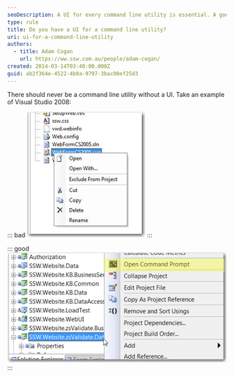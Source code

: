 ```yaml
---
seoDescription: A UI for every command line utility is essential. A good example of this is Visual Studio's project types, where a UI is provided for each command line utility.
type: rule
title: Do you have a UI for a command line utility?
uri: ui-for-a-command-line-utility
authors:
  - title: Adam Cogan
    url: https://ww.ssw.com.au/people/adam-cogan/
created: 2014-03-14T03:40:00.000Z
guid: ab2f364e-4522-4b0a-9797-3bac00ef25d3
---
```


There should never be a command line utility without a UI. Take an example of Visual Studio 2008:

<!--endintro-->

::: bad
![Figure: Bad example - In website project, Visual Studio does not have a UI for its command line](commandlinewithoutui.jpg)
:::

::: good
![Figure: Good example - In web application project, Visual Studio provides a UI for its command line](commandlinewithui.jpg)
:::
